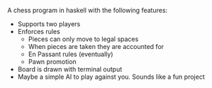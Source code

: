 A chess program in haskell with the following features:

 - Supports two players
 - Enforces rules
    - Pieces can only move to legal spaces
    - When pieces are taken they are accounted for
    - En Passant rules (eventually)
    - Pawn promotion
 - Board is drawn with terminal output
 - Maybe a simple AI to play against you. Sounds like a fun project
